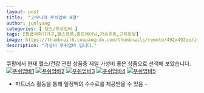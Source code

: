 ```yaml
---
layout: post
title:  "고무나라 푸쉬업바 H형" 
author: junlyang
categories: [ 헬스/푸쉬업바 ]
tags: [팔굽혀펴기기구,헬스용품,홈트레이닝,가슴운동,근육발달]
image: https://thumbnail6.coupangcdn.com/thumbnails/remote/492x492ex/image/retail/images/2017/12/14/17/1/bbc1b95b-b3b1-4550-b3e2-c6692d0f5a68.jpg 
description: "가성비 푸쉬업바 입니다."
--- 
```

쿠팡에서 현재 헬스/건강 관련 상품중 제일 가성비 좋은 상품으로 선책해 보았습니다.
<a href="https://coupa.ng/bNzQr7"><img src="http://image1.coupangcdn.com/image/vendor_inventory/4f34/76b064745282444cf3a3482dc055df50a2bc7065f765d60ddfa86c66cf90.jpeg" alt="푸쉬업바1" title="푸쉬업바1"></a>
<a href="https://coupa.ng/bNzQr7"><img src="http://image1.coupangcdn.com/image/vendor_inventory/b559/af3e5cefa31a503468754c7d6940462ca039b90571fd4a67cfad2c9efc99.jpeg" alt="푸쉬업바2" title="푸쉬업바2"></a>
<a href="https://coupa.ng/bNzQr7"><img src="http://image1.coupangcdn.com/image/vendor_inventory/ea4e/b05f08e117fc678d2a7c06c52de04af5a33a95312d9ff9c2bbb884e75b53.jpeg" alt="푸쉬업바3" title="푸쉬업바3"></a>
<a href="https://coupa.ng/bNzQr7"><img src="http://image1.coupangcdn.com/image/vendor_inventory/2498/b98d34c595b5ee2ea2fd6a864abdeadffc42c0ed785d1b42b6c85f327e3d.jpeg" alt="푸쉬업바4" title="푸쉬업바4"></a>
<a href="https://coupa.ng/bNzQr7"><img src="http://image1.coupangcdn.com/image/vendor_inventory/9d09/b0f65f465c4a0762946b8bb50c5f42d63a9853a7d6d1bfb098702c6562a6.jpeg" alt="푸쉬업바5" title="푸쉬업바5"></a>
 - 파트너스 활동을 통해 일정액의 수수료를 제공받을 수 있음 -



